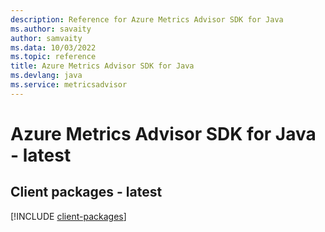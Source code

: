 ```yaml
---
description: Reference for Azure Metrics Advisor SDK for Java
ms.author: savaity
author: samvaity
ms.data: 10/03/2022
ms.topic: reference
title: Azure Metrics Advisor SDK for Java
ms.devlang: java
ms.service: metricsadvisor
---
```

# Azure Metrics Advisor SDK for Java - latest

## Client packages - latest
[!INCLUDE [client-packages](metrics-advisor-client-index.md)]